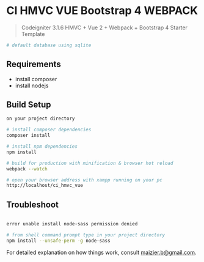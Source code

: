 # CI HMVC VUE Bootstrap 4 WEBPACK

> Codeigniter 3.1.6 HMVC + Vue 2 + Webpack + Bootstrap 4 Starter Template

``` bash
# default database using sqlite

```

## Requirements

- install composer
- install nodejs


## Build Setup

``` bash
on your project directory

# install composer dependencies
composer install

# install npm dependencies
npm install

# build for production with minification & browser hot reload
webpack --watch

# open your browser address with xampp running on your pc 
http://localhost/ci_hmvc_vue

```
## Troubleshoot

``` bash

error unable install node-sass permission denied 

# from shell command prompt type in your project directory
npm install --unsafe-perm -g node-sass


```



For detailed explanation on how things work, consult maizier.b@gmail.com.
